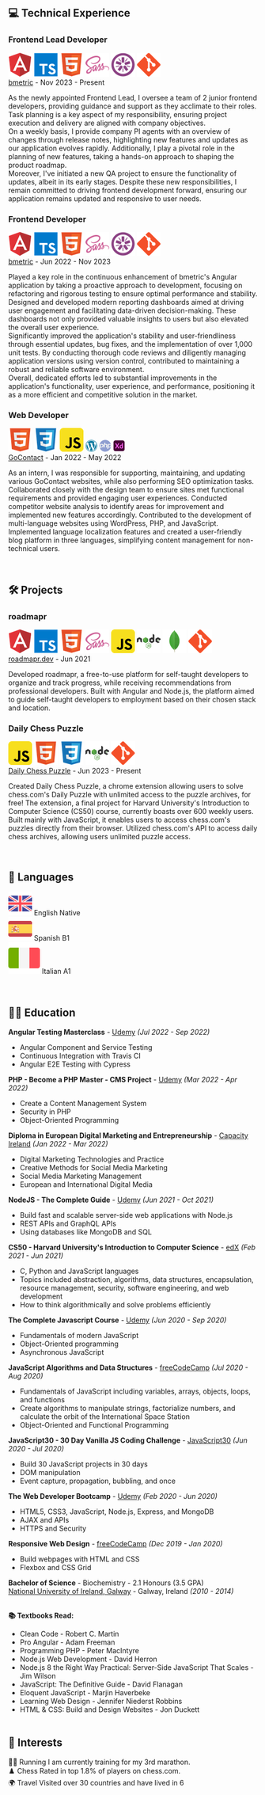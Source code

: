 ## 💻 <span class="header">Technical Experience</span>

<div class="position">
  <div class="position-header">
    <h3 class="position-title">Frontend Lead Developer</h3>
    <div class="position-skills-grid">
      <img class="position-skill" src="./assets/img/angular.png" data-tooltip="Angular"> 
      <img class="position-skill" src="./assets/img/typescript.png" data-tooltip="TypeScript"> 
      <img class="position-skill" src="./assets/img/html5.png" data-tooltip="HTML"> 
      <img class="position-skill" src="./assets/img/sass.png" data-tooltip="SASS"> 
      <img class="position-skill" src="./assets/img/jasmine.png" data-tooltip="Jasmine"> 
      <img class="position-skill" src="./assets/img/git.png"  data-tooltip="Git">  
    </div>
  </div>
  <div class="sub-header">
    <div class="company"><a target="_blank" href="https://bmetric.com/">bmetric</a> - <span class="employment-dates">Nov 2023 - Present</span></div>
  </div>

  <p class="employment-description">
    As the newly appointed Frontend Lead, I oversee a team of 2 junior frontend developers, providing guidance and support as they acclimate to their roles. Task planning is a key aspect of my responsibility, ensuring project execution and delivery are aligned with company objectives. <br>
    On a weekly basis, I provide company PI agents with an overview of changes through release notes, highlighting new features and updates as our application evolves rapidly. Additionally, I play a pivotal role in the planning of new features, taking a hands-on approach to shaping the product roadmap. <br>
    Moreover, I've initiated a new QA project to ensure the functionality of updates, albeit in its early stages. Despite these new responsibilities, I remain committed to driving frontend development forward, ensuring our application remains updated and responsive to user needs.
  </p>
</div>

<div class="position">
  <div class="position-header">
    <h3 class="position-title">Frontend Developer</h3>
    <div class="position-skills-grid">
      <img class="position-skill" src="./assets/img/angular.png" data-tooltip="Angular"> 
      <img class="position-skill" src="./assets/img/typescript.png" data-tooltip="TypeScript"> 
      <img class="position-skill" src="./assets/img/html5.png" data-tooltip="HTML"> 
      <img class="position-skill" src="./assets/img/sass.png" data-tooltip="SASS"> 
      <img class="position-skill" src="./assets/img/jasmine.png" data-tooltip="Jasmine"> 
      <img class="position-skill" src="./assets/img/git.png"  data-tooltip="Git">  
    </div>
  </div>
  <div class="sub-header">
    <div class="company"><a target="_blank" href="https://bmetric.com/">bmetric</a> - <span class="employment-dates">Jun 2022 - Nov 2023</span></div>
  </div>

  <p class="employment-description">
    Played a key role in the continuous enhancement of bmetric's Angular application by taking a proactive approach to development, focusing on refactoring and rigorous testing to ensure optimal performance and stability. <br>
    Designed and developed modern reporting dashboards aimed at driving user engagement and facilitating data-driven decision-making. These dashboards not only provided valuable insights to users but also elevated the overall user experience. <br>
    Significantly improved the application's stability and user-friendliness through essential updates, bug fixes, and the implementation of over 1,000 unit tests. By conducting thorough code reviews and diligently managing application versions using version control, contributed to maintaining a robust and reliable software environment. <br>
    Overall, dedicated efforts led to substantial improvements in the application's functionality, user experience, and performance, positioning it as a more efficient and competitive solution in the market.
  </p>
</div>

<div class="position">
  <div class="position-header">
    <h3 class="position-title">Web Developer</h3>
    <div class="position-skills-grid">
      <img class="position-skill" src="./assets/img/html5.png" data-tooltip="HTML"> 
      <img class="position-skill" src="./assets/img/css3.png" data-tooltip="CSS"> 
      <img class="position-skill" src="./assets/img/javascript.png" data-tooltip="JavaScript"> 
      <img class="position-skill" src="./assets/img/wordpress.png"  data-tooltip="WordPress"> 
      <img class="position-skill" src="./assets/img/php.png"  data-tooltip="PHP"> 
      <img class="position-skill" src="./assets/img/xd.png"  data-tooltip="Adobe Xd"> 
    </div>
  </div>
  <div class="sub-header">
    <div class="company"><a target="_blank" href="https://www.gocontact.com/">GoContact</a> - <span class="employment-dates">Jan 2022 - May 2022</span></div>
  </div>

  <p class="employment-description">
    As an intern, I was responsible for supporting, maintaining, and updating various GoContact websites, while also performing SEO optimization tasks. Collaborated closely with the design team to ensure sites met functional requirements and provided engaging user experiences. Conducted competitor website analysis to identify areas for improvement and implemented new features accordingly. Contributed to the development of multi-language websites using WordPress, PHP, and JavaScript. Implemented language localization features and created a user-friendly blog platform in three languages, simplifying content management for non-technical users.
  </p>
</div>
<br>

## 🛠️ <span class="header">Projects</span>

<div class="position">
  <div class="position-header">
    <h3 class="position-title">roadmapr</h3>
    <div class="position-skills-grid">
      <img class="position-skill" src="./assets/img/angular.png" data-tooltip="Angular"> 
      <img class="position-skill" src="./assets/img/typescript.png" data-tooltip="TypeScript"> 
      <img class="position-skill" src="./assets/img/html5.png" data-tooltip="HTML"> 
      <img class="position-skill" src="./assets/img/sass.png" data-tooltip="SASS"> 
      <img class="position-skill" src="./assets/img/javascript.png" data-tooltip="JavaScript"> 
      <img class="position-skill" src="./assets/img/nodejs.png"  data-tooltip="Node.js"> 
      <img class="position-skill" src="./assets/img/mongodb.png"  data-tooltip="MongoDB"> 
      <img class="position-skill" src="./assets/img/git.png"  data-tooltip="Git">  
    </div>
  </div>
  <div class="sub-header">
    <div class="company"><a target="_blank" href="https://www.roadmapr.dev">roadmapr.dev</a> - <span class="employment-dates">Jun 2021</span></div>
  </div>

  <p class="employment-description">
    Developed roadmapr, a free-to-use platform for self-taught developers to organize and track progress, while receiving recommendations from professional developers. Built with Angular and Node.js, the platform aimed to guide self-taught developers to employment based on their chosen stack and location.
  </p>
</div>

<div class="position">
  <div class="position-header">
    <h3 class="position-title">Daily Chess Puzzle</h3>
    <div class="position-skills-grid">
      <img class="position-skill" src="./assets/img/javascript.png" data-tooltip="JavaScript"> 
      <img class="position-skill" src="./assets/img/html5.png" data-tooltip="HTML"> 
      <img class="position-skill" src="./assets/img/css3.png" data-tooltip="CSS"> 
      <img class="position-skill" src="./assets/img/nodejs.png"  data-tooltip="Node.js"> 
      <img class="position-skill" src="./assets/img/git.png"  data-tooltip="Git">  
    </div>
  </div>
  <div class="sub-header">
    <div class="company"><a target="_blank" href="https://chromewebstore.google.com/detail/daily-chess-puzzle/nbccedaochfcpakfdgclnjkdbagniplh">Daily Chess Puzzle</a> - <span class="employment-dates">Jun 2023 - Present</span></div>
  </div>

  <p class="employment-description">
Created Daily Chess Puzzle, a chrome extension allowing users to solve chess.com's Daily Puzzle with unlimited access to the puzzle archives, for free! The extension, a final project for Harvard University's Introduction to Computer Science (CS50) course, currently boasts over 600 weekly users. Built mainly with JavaScript, it enables users to access chess.com's puzzles directly from their browser. Utilized chess.com's API to access daily chess archives, allowing users unlimited puzzle access.
  </p>
</div>
<br>

## 💬 <span class="header">Languages</span>

<div class="skills-grid">
  <div class="skill-item">
    <img class="skill-icon" src="./assets/img/united-kingdom.png"> 
    <span class="skill-name language-name">English</span>
    <span class="skill-level language-level">Native</span>
  </div>

  <div class="skill-item">
    <img class="skill-icon" src="./assets/img/spain.png"> 
    <span class="skill-name language-name">Spanish</span>
    <span class="skill-level language-level">B1</span>
  </div>

  <div class="skill-item">
    <img class="skill-icon" src="./assets/img/italy.png"> 
    <span class="skill-name language-name">Italian</span>
    <span class="skill-level language-level">A1</span>
  </div>

</div><br><br>

## 👨‍🎓 <span class="header">Education</span>

**Angular Testing Masterclass** - <a target="_blank" href="https://www.udemy.com/course/angular-testing-course/">Udemy</a> _(<span class="course-dates">Jul 2022 - Sep 2022</span>)_ <br>

<ul class="course-description">
  <li>Angular Component and Service Testing</li>
  <li>Continuous Integration with Travis CI</li>
  <li>Angular E2E Testing with Cypress</li>
</ul>

**PHP - Become a PHP Master - CMS Project** - <a target="_blank" href="https://www.udemy.com/course/php-for-complete-beginners-includes-msql-object-oriented/">Udemy</a> _(<span class="course-dates">Mar 2022 - Apr 2022</span>)_ <br>

<ul class="course-description">
  <li>Create a Content Management System</li>
  <li>Security in PHP</li>
  <li>Object-Oriented Programming</li>
</ul>

**Diploma in European Digital Marketing and Entrepreneurship** - <a target="_blank" href="http://www.capacityireland.ie/digital-marketing">Capacity Ireland</a> _(<span class="course-dates">Jan 2022 - Mar 2022</span>)_ <br>

<ul class="course-description">
  <li>Digital Marketing Technologies and Practice</li>
  <li>Creative Methods for Social Media Marketing</li>
  <li>Social Media Marketing Management</li>
  <li>European and International Digital Media</li>
</ul>

**NodeJS - The Complete Guide** - <a target="_blank" href="https://www.udemy.com/course/nodejs-the-complete-guide/">Udemy</a> _(<span class="course-dates">Jun 2021 - Oct 2021</span>)_ <br>

<ul class="course-description">
  <li>Build fast and scalable server-side web applications with Node.js</li>
  <li>REST APIs and GraphQL APIs</li>
  <li>Using databases like MongoDB and SQL</li>
</ul>

**CS50 - Harvard University's Introduction to Computer Science** - <a target="_blank" href="https://www.edx.org/course/introduction-computer-science-harvardx-cs50x">edX</a> _(<span class="course-dates">Feb 2021 - Jun 2021</span>)_ <br>

<ul class="course-description">
  <li>C, Python and JavaScript languages</li>
  <li>Topics included abstraction, algorithms, data structures, encapsulation, resource management, security, software engineering, and web development</li>
  <li>How to think algorithmically and solve problems efficiently</li>
</ul>

**The Complete Javascript Course** - <a target="_blank" href="https://www.udemy.com/course/the-complete-javascript-course/">Udemy</a> _(<span class="course-dates">Jun 2020 - Sep 2020</span>)_ <br>

<ul class="course-description">
  <li>Fundamentals of modern JavaScript</li>
  <li>Object-Oriented programming</li>
  <li>Asynchronous JavaScript</li>
</ul>

**JavaScript Algorithms and Data Structures** - <a target="_blank" href="https://www.freecodecamp.org/learn/javascript-algorithms-and-data-structures/">freeCodeCamp</a> _(<span class="course-dates">Jul 2020 - Aug 2020</span>)_ <br>

<ul class="course-description">
  <li>Fundamentals of JavaScript including variables, arrays, objects, loops, and functions</li>
  <li>Create algorithms to manipulate strings, factorialize numbers, and calculate the orbit of the International Space Station</li>
  <li>Object-Oriented and Functional Programming</li>
</ul>

**JavaScript30 - 30 Day Vanilla JS Coding Challenge** - <a target="_blank" href="https://javascript30.com/">JavaScript30</a> _(<span class="course-dates">Jun 2020 - Jul 2020</span>)_ <br>

<ul class="course-description">
  <li>Build 30 JavaScript projects in 30 days</li>
  <li>DOM manipulation</li>
  <li>Event capture, propagation, bubbling, and once</li>
</ul>

**The Web Developer Bootcamp** - <a target="_blank" href="https://www.udemy.com/course/the-web-developer-bootcamp/">Udemy</a> _(<span class="course-dates">Feb 2020 - Jun 2020</span>)_ <br>

<ul class="course-description">
  <li>HTML5, CSS3, JavaScript, Node.js, Express, and MongoDB</li>
  <li>AJAX and APIs</li>
  <li>HTTPS and Security</li>
</ul>

**Responsive Web Design** - <a target="_blank" href="https://www.freecodecamp.org/learn/responsive-web-design/">freeCodeCamp</a> _(<span class="course-dates">Dec 2019 - Jan 2020</span>)_ <br>

<ul class="course-description">
  <li>Build webpages with HTML and CSS</li>
  <li>Flexbox and CSS Grid</li>
</ul>

**<span class="degree">Bachelor of Science</span>**<span class="degree-course"> - Biochemistry - 2.1 Honours (3.5 GPA)</span><br>
<a target="_blank" href="https://www.nuigalway.ie/">National University of Ireland, Galway</a> - Galway, Ireland _(2010 - 2014)_ <br><br>

**📚 <span class="textbooks-read">Textbooks Read</span>:**

- Clean Code - Robert C. Martin <br>
- Pro Angular - Adam Freeman <br>
- Programming PHP - Peter MacIntyre <br>
- Node.js Web Development - David Herron <br>
- Node.js 8 the Right Way Practical: Server-Side JavaScript That Scales - Jim Wilson <br>
- JavaScript: The Definitive Guide - David Flanagan <br>
- Eloquent JavaScript - Marjin Haverbeke <br>
- Learning Web Design - Jennifer Niederst Robbins <br>
- HTML & CSS: Build and Design Websites - Jon Duckett <br><br>

## 🧩 <span class="header">Interests</span>

<div class="interests-grid">
  <div class="interest-item">
    <span class="interest-icon">🏃‍♂️</span>
    <span class="interest-name">Running</span>
    <span class="interest-description">I am currently training for my 3rd marathon.</span>
  </div>

  <div class="interest-item">
    <span class="interest-icon">♟️</span>
    <span class="interest-name">Chess</span>
    <span class="interest-description">Rated in top 1.8% of players on chess.com.</span>
  </div>

  <div class="interest-item">
    <span class="interest-icon">🌍</span>
    <span class="interest-name">Travel</span>
    <span class="interest-description">Visited over 30 countries and have lived in 6</span>
  </div>

<!-- Hidden until hover over tech item -->
<div id="tooltip" class="custom-tooltip"></div>
